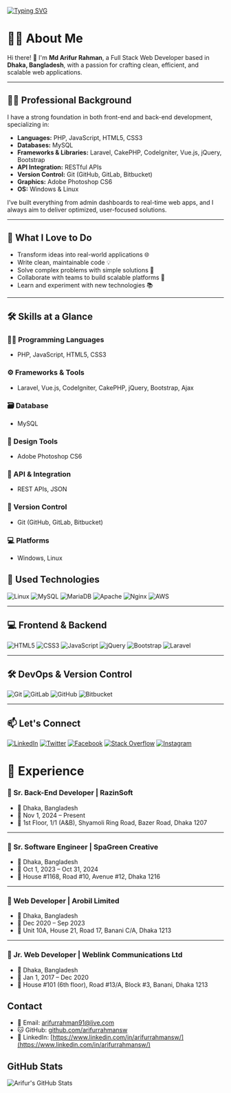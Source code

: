 [![Typing SVG](https://readme-typing-svg.demolab.com?font=Fira+Code&pause=1000&background=8EFF5300&random=false&width=600&lines=Full+Stack+Web+Developer;Experience+with%3A+Laravel%2C+Vue.js;CodeIgniter%2C+CakePHP%2C+jQuery%2C+Ajax)](https://git.io/typing-svg)

# 👨‍💻 About Me

Hi there! 👋 I'm **Md Arifur Rahman**, a Full Stack Web Developer based in **Dhaka, Bangladesh**, with a passion for crafting clean, efficient, and scalable web applications.

---

## 🧑‍💼 Professional Background

I have a strong foundation in both front-end and back-end development, specializing in:

- **Languages:** PHP, JavaScript, HTML5, CSS3  
- **Databases:** MySQL  
- **Frameworks & Libraries:** Laravel, CakePHP, CodeIgniter, Vue.js, jQuery, Bootstrap  
- **API Integration:** RESTful APIs  
- **Version Control:** Git (GitHub, GitLab, Bitbucket)  
- **Graphics:** Adobe Photoshop CS6  
- **OS:** Windows & Linux  

I’ve built everything from admin dashboards to real-time web apps, and I always aim to deliver optimized, user-focused solutions.

---

## 🚀 What I Love to Do

- Transform ideas into real-world applications 🌐  
- Write clean, maintainable code 💡  
- Solve complex problems with simple solutions 🔧  
- Collaborate with teams to build scalable platforms 🤝  
- Learn and experiment with new technologies 📚  

---

## 🛠 Skills at a Glance

### 👨‍💻 Programming Languages
- PHP, JavaScript, HTML5, CSS3

### ⚙️ Frameworks & Tools
- Laravel, Vue.js, CodeIgniter, CakePHP, jQuery, Bootstrap, Ajax

### 🗃️ Database
- MySQL

### 🎨 Design Tools
- Adobe Photoshop CS6

### 🔁 API & Integration
- REST APIs, JSON

### 🧰 Version Control
- Git (GitHub, GitLab, Bitbucket)

### 💻 Platforms
- Windows, Linux
 
## 🧰 Used Technologies

![Linux](https://img.shields.io/badge/Linux-00C7B7?style=flat-square&logo=linux&logoColor=white)
![MySQL](https://img.shields.io/badge/MySQL-005C84?style=flat-square&logo=mysql&logoColor=white)
![MariaDB](https://img.shields.io/badge/MariaDB-005C84?style=flat-square&logo=mariadb&logoColor=white)
![Apache](https://img.shields.io/badge/Apache-C51A38?style=flat-square&logo=apache&logoColor=white)
![Nginx](https://img.shields.io/badge/Nginx-005C84?style=flat-square&logo=nginx&logoColor=blue)
![AWS](https://img.shields.io/badge/aws-F79400?style=flat-square&logo=amazon-aws&logoColor=white)

---

## 💻 Frontend & Backend

![HTML5](https://img.shields.io/badge/HTML5-E34F26?style=flat-square&logo=html5&logoColor=white)
![CSS3](https://img.shields.io/badge/CSS3-1572B6?style=flat-square&logo=css3&logoColor=white)
![JavaScript](https://img.shields.io/badge/JavaScript-F7DF1E?style=flat-square&logo=javascript&logoColor=black)
![jQuery](https://img.shields.io/badge/jQuery-0769AD?style=flat-square&logo=jquery&logoColor=white)
![Bootstrap](https://img.shields.io/badge/Bootstrap-563D7C?style=flat-square&logo=bootstrap&logoColor=white)
![Laravel](https://img.shields.io/badge/Laravel-FF2D20?style=flat-square&logo=laravel&logoColor=white)

---

## 🛠 DevOps & Version Control

![Git](https://img.shields.io/badge/git-F1502F?style=flat-square&logo=git&logoColor=white)
![GitLab](https://img.shields.io/badge/GitLab-8C929D?style=flat-square&logo=gitlab&logoColor=white)
![GitHub](https://img.shields.io/badge/GitHub-171515?style=flat-square&logo=github&logoColor=white)
![Bitbucket](https://img.shields.io/badge/Bitbucket-253858?style=flat-square&logo=bitbucket&logoColor=white)

---

## 📫 Let's Connect

[![LinkedIn](https://img.shields.io/badge/LinkedIn-0077B5?style=flat-square&logo=linkedin&logoColor=white)](https://www.linkedin.com/in/arifurrahmansw/)
[![Twitter](https://img.shields.io/badge/Twitter-1DA1F2?style=flat-square&logo=twitter&logoColor=white)](https://twitter.com/arifurrahmansw)
[![Facebook](https://img.shields.io/badge/Facebook-1877F2?style=flat-square&logo=facebook&logoColor=white)](https://www.facebook.com/arifurrahmansw)
[![Stack Overflow](https://img.shields.io/badge/Stack_Overflow-F48024?style=flat-square&logo=stackoverflow&logoColor=white)](https://stackoverflow.com/users/6052749/arifur-rahman)
[![Instagram](https://img.shields.io/badge/Instagram-red?style=flat-square&logo=instagram&logoColor=white)](https://instagram.com/arifurrahmansw)




# 💼 Experience

### 🧠 Sr. Back-End Developer | RazinSoft
- 📍 Dhaka, Bangladesh  
- 📅 Nov 1, 2024 – Present  
- 🏢 1st Floor, 1/1 (A&B), Shyamoli Ring Road, Bazer Road, Dhaka 1207  

---

### 🧠 Sr. Software Engineer | SpaGreen Creative
- 📍 Dhaka, Bangladesh  
- 📅 Oct 1, 2023 – Oct 31, 2024  
- 🏢 House #1168, Road #10, Avenue #12, Dhaka 1216  

---

### 🧠 Web Developer | Arobil Limited
- 📍 Dhaka, Bangladesh  
- 📅 Dec 2020 – Sep 2023  
- 🏢 Unit 10A, House 21, Road 17, Banani C/A, Dhaka 1213  

---

### 🧠 Jr. Web Developer | Weblink Communications Ltd
- 📍 Dhaka, Bangladesh  
- 📅 Jan 1, 2017 – Dec 2020  
- 🏢 House #101 (6th floor), Road #13/A, Block #3, Banani, Dhaka 1213  


## Contact
- 📧 Email: [arifurrahman91@live.com](mailto:arifurrahman91@live.com)
- 🐱 GitHub: [github.com/arifurrahmansw](https://github.com/arifurrahmansw)
- 💼 LinkedIn: [https://www.linkedin.com/in/arifurrahmansw/](https://www.linkedin.com/in/arifurrahmansw/)

## GitHub Stats
![Arifur's GitHub Stats](https://github-readme-stats.vercel.app/api?username=arifurrahmansw&show_icons=true&count_private=true&hide=issues&theme=radical)

